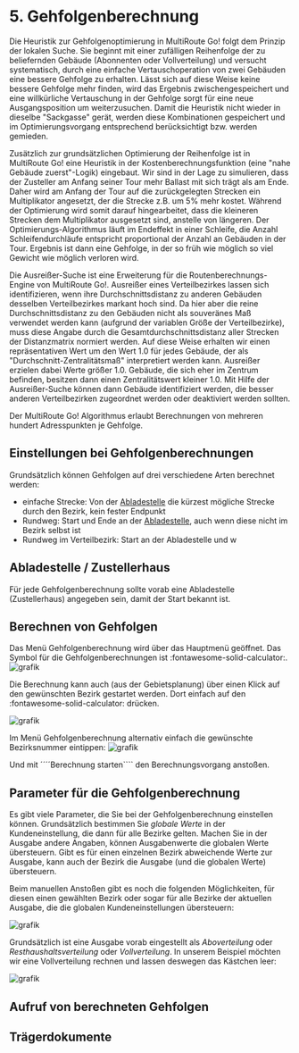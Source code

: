 # **5. Gehfolgenberechnung**

Die Heuristik zur Gehfolgenoptimierung in MultiRoute Go! folgt dem Prinzip der lokalen Suche. Sie beginnt mit einer zufälligen Reihenfolge der zu beliefernden Gebäude (Abonnenten oder Vollverteilung) und versucht systematisch, durch eine einfache Vertauschoperation von zwei Gebäuden eine bessere Gehfolge zu erhalten. Lässt sich auf diese Weise keine bessere Gehfolge mehr finden, wird das Ergebnis zwischengespeichert und eine willkürliche Vertauschung in der Gehfolge sorgt für eine neue Ausgangsposition um weiterzusuchen. Damit die Heuristik nicht wieder in dieselbe "Sackgasse" gerät, werden diese Kombinationen gespeichert und im Optimierungsvorgang entsprechend berücksichtigt bzw. werden gemieden.

Zusätzlich zur grundsätzlichen Optimierung der Reihenfolge ist in MultiRoute Go! eine Heuristik in der Kostenberechnungsfunktion (eine "nahe Gebäude zuerst"-Logik) eingebaut. Wir sind in der Lage zu simulieren, dass der Zusteller am Anfang seiner Tour mehr Ballast mit sich trägt als am Ende. Daher wird am Anfang der Tour auf die zurückgelegten Strecken ein Multiplikator angesetzt, der die Strecke z.B. um 5% mehr kostet. Während der Optimierung wird somit darauf hingearbeitet, dass die kleineren Strecken dem Multiplikator ausgesetzt sind, anstelle von längeren. Der Optimierungs-Algorithmus läuft im Endeffekt in einer Schleife, die Anzahl Schleifendurchläufe entspricht proportional der Anzahl an Gebäuden in der Tour. Ergebnis ist dann eine Gehfolge, in der so früh wie möglich so viel Gewicht wie möglich verloren wird.

Die Ausreißer-Suche ist eine Erweiterung für die Routenberechnungs-Engine von MultiRoute Go!. Ausreißer eines Verteilbezirkes lassen sich identifizieren, wenn ihre Durchschnittsdistanz zu anderen Gebäuden desselben Verteilbezirkes markant hoch sind. Da hier aber die reine Durchschnittsdistanz zu den Gebäuden nicht als souveränes Maß verwendet werden kann (aufgrund der variablen Größe der Verteilbezirke), muss diese Angabe durch die Gesamtdurchschnittsdistanz aller Strecken der Distanzmatrix normiert werden. Auf diese Weise erhalten wir einen repräsentativen Wert um den Wert 1.0 für jedes Gebäude, der als "Durchschnitt-Zentralitätsmaß" interpretiert werden kann. Ausreißer erzielen dabei Werte größer 1.0. Gebäude, die sich eher im Zentrum befinden, besitzen dann einen Zentralitätswert kleiner 1.0. Mit Hilfe der Ausreißer-Suche können dann Gebäude identifiziert werden, die besser anderen Verteilbezirken zugeordnet werden oder deaktiviert werden sollten.

Der MultiRoute Go! Algorithmus erlaubt Berechnungen von mehreren hundert Adresspunkten je Gehfolge.

## Einstellungen bei Gehfolgenberechnungen

Grundsätzlich können Gehfolgen auf drei verschiedene Arten berechnet werden:
- einfache Strecke: Von der [Abladestelle](../spezialhaeuser/#zustellerhaus-abladestelle-anlegenloschen) die kürzest mögliche Strecke durch den Bezirk, kein fester Endpunkt
- Rundweg: Start und Ende an der [Abladestelle](../spezialhaeuser/#zustellerhaus-abladestelle-anlegenloschen), auch wenn diese nicht im Bezirk selbst ist
- Rundweg im Verteilbezirk: Start an der Abladestelle und w


## Abladestelle / Zustellerhaus

Für jede Gehfolgenberechnung sollte vorab eine Abladestelle (Zustellerhaus) angegeben sein, damit der Start bekannt ist. 

## Berechnen von Gehfolgen

Das Menü Gehfolgenberechnung wird über das Hauptmenü geöffnet. Das Symbol für die Gehfolgenberechnungen ist :fontawesome-solid-calculator:.
![grafik](https://user-images.githubusercontent.com/99329016/166660795-0f6367e1-7dbc-45e7-83b7-2cec9fe632b7.png)

Die Berechnung kann auch (aus der Gebietsplanung) über einen Klick auf den gewünschten Bezirk gestartet werden. Dort einfach auf den :fontawesome-solid-calculator: drücken.

![grafik](https://user-images.githubusercontent.com/99329016/166661323-4e0668fb-88f8-4ff3-a552-b2620e8d0a6d.png)

Im Menü Gehfolgenberechnung alternativ einfach die gewünschte Bezirksnummer eintippen:
![grafik](https://user-images.githubusercontent.com/99329016/166661505-c77fcf7a-0600-4955-83e7-b6008b812928.png)

Und mit ´´´´Berechnung starten```` den Berechnungsvorgang anstoßen.


## Parameter für die Gehfolgenberechnung 

Es gibt viele Parameter, die Sie bei der Gehfolgenberechnung einstellen können. Grundsätzlich bestimmen Sie *globale Werte* in der Kundeneinstellung, die dann für alle Bezirke gelten. Machen Sie in der Ausgabe andere Angaben, können Ausgabenwerte die globalen Werte übersteuern. Gibt es für einen einzelnen Bezirk abweichende Werte zur Ausgabe, kann auch der Bezirk die Ausgabe (und die globalen Werte) übersteuern.

Beim manuellen Anstoßen gibt es noch die folgenden Möglichkeiten, für diesen einen gewählten Bezirk oder sogar für alle Bezirke der aktuellen Ausgabe, die die globalen Kundeneinstellungen übersteuern:

![grafik](https://user-images.githubusercontent.com/99329016/168778910-a3738773-2c01-4228-9d8b-540d2c9b482d.png)

Grundsätzlich ist eine Ausgabe vorab eingestellt als *Aboverteilung* oder *Resthaushaltsverteilung* oder *Vollverteilung*.
In unserem Beispiel möchten wir eine Vollverteilung rechnen und lassen deswegen das Kästchen leer:

![grafik](https://user-images.githubusercontent.com/99329016/168780491-6cb7a8ee-45fb-4e44-a8b9-23407b9786dc.png)


## Aufruf von berechneten Gehfolgen

## Trägerdokumente
